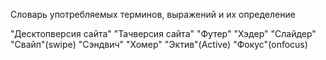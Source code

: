 Словарь употребляемых терминов, выражений и их определение


"Десктопверсия сайта"
"Тачверсия сайта"
"Футер"
"Хэдер"
"Слайдер"
"Свайп"(swipe)
"Сэндвич"
"Хомер"
"Эктив"(Active)
"Фокус"(onfocus)